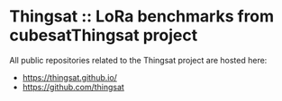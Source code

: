 # Thingsat :: LoRa benchmarks from cubesatThingsat project

All public repositories related to the Thingsat project are hosted here:

* https://thingsat.github.io/
* https://github.com/thingsat

